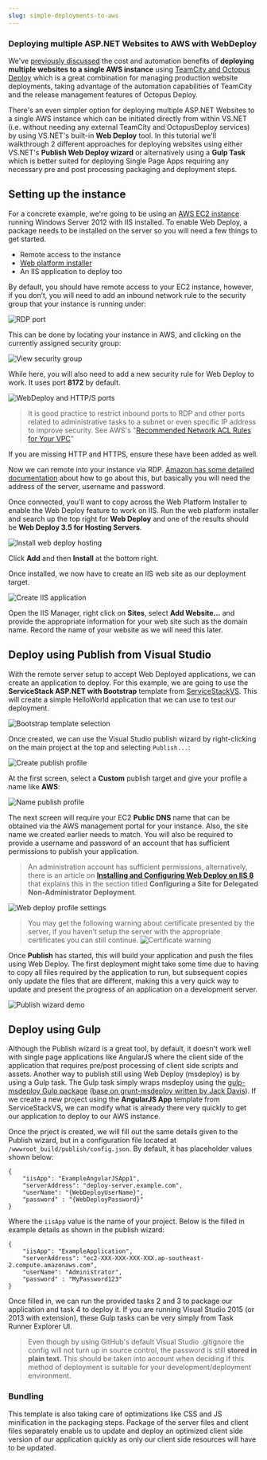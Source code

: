 ```yaml
---
slug: simple-deployments-to-aws
---
```


### Deploying multiple ASP.NET Websites to AWS with WebDeploy

We've [previously discussed](](?id=deploy-multiple-sites-to-aws#why-deploy-multiple-sites-to-a-single-aws-instance)) the cost and automation benefits of **deploying multiple websites to a single AWS instance** using [TeamCity and Octopus Deploy](?id=deploy-multiple-sites-to-aws) which is a great combination for managing production website deployments, taking advantage of the automation capabilities of TeamCity and the release management features of Octopus Deploy.

There's an even simpler option for deploying multiple ASP.NET Websites to a single AWS instance which can be initiated directly from within VS.NET (i.e. without needing any external TeamCity and OctopusDeploy services) by using VS.NET's built-in **Web Deploy** tool. In this tutorial we'll walkthrough 2 different approaches for deploying websites using either VS.NET's **Publish Web Deploy wizard** or alternatively using a **Gulp Task** which is better suited for deploying Single Page Apps requiring any necessary pre and post processing packaging and deployment steps.

## Setting up the instance

For a concrete example, we're going to be using an [AWS EC2 instance](http://aws.amazon.com/ec2/) running Windows Server 2012 with IIS installed. To enable Web Deploy, a package needs to be installed on the server so you will need a few things to get started.

-   Remote access to the instance
-   [Web platform installer](http://www.microsoft.com/web/downloads/platform.aspx)
-   An IIS application to deploy too

By default, you should have remote access to your EC2 instance, however, if you don’t, you will need to add an inbound network rule to the security group that your instance is running under:

![RDP port](https://github.com/ServiceStack/Assets/raw/master/img/wikis/web-deploy/open-aws-ports-1.png)

This can be done by locating your instance in AWS, and clicking on the currently assigned security group:

![View security group](https://github.com/ServiceStack/Assets/raw/master/img/wikis/web-deploy/aws-security-group.png)

While here, you will also need to add a new security rule for Web Deploy to work. It uses port **8172** by default. 

![WebDeploy and HTTP/S ports](https://github.com/ServiceStack/Assets/raw/master/img/wikis/web-deploy/open-aws-ports-2.png)

> It is good practice to restrict inbound ports to RDP and other ports related to administrative tasks to a subnet or even specific IP address to improve security. See AWS's "[Recommended Network ACL Rules for Your VPC](http://docs.aws.amazon.com/AmazonVPC/latest/UserGuide/VPC_Appendix_NACLs.html)"

If you are missing HTTP and HTTPS, ensure these have been added as well.

Now we can remote into your instance via RDP. [Amazon has some detailed documentation](https://docs.aws.amazon.com/AWSEC2/latest/WindowsGuide/connecting_to_windows_instance.html) about how to go about this, but basically you will need the address of the server, username and password.

Once connected, you’ll want to copy across the Web Platform Installer to enable the Web Deploy feature to work on IIS. Run the web platform installer and search up the top right for **Web Deploy** and one of the results should be **Web Deploy 3.5 for Hosting Servers**. 

![Install web deploy hosting](https://github.com/ServiceStack/Assets/raw/master/img/wikis/web-deploy/install-webdeploy-hosting.png)

Click **Add** and then **Install** at the bottom right.

Once installed, we now have to create an IIS web site as our deployment target.

![Create IIS application](https://github.com/ServiceStack/Assets/raw/master/img/wikis/web-deploy/create-iis-application.png)

Open the IIS Manager, right click on **Sites**, select **Add Website...** and provide the appropriate information for your web site such as the domain name. Record the name of your website as we will need this later.
 
## Deploy using Publish from Visual Studio

With the remote server setup to accept Web Deployed applications, we can create an application to deploy. For this example, we are going to use the **ServiceStack ASP.NET with Bootstrap** template from [ServiceStackVS](?id=create-your-first-webservice). This will create a simple HelloWorld application that we can use to test our deployment.

![Bootstrap template selection](https://github.com/ServiceStack/Assets/raw/master/img/wikis/web-deploy/bootstrap-app-template-select.png)
 
Once created, we can use the Visual Studio publish wizard by right-clicking on the main project at the top and selecting `Publish...`:

![Create publish profile](https://github.com/ServiceStack/Assets/raw/master/img/wikis/web-deploy/publish-wizard-1.png)
 
At the first screen, select a **Custom** publish target and give your profile a name like **AWS**:

![Name publish profile](https://github.com/ServiceStack/Assets/raw/master/img/wikis/web-deploy/publish-name-profile.png)
 
The next screen will require your EC2 **Public DNS** name that can be obtained via the AWS management portal for your instance. Also, the site name we created earlier needs to match. You will also be required to provide a username and password of an account that has sufficient permissions to publish your application. 

> An administration account has sufficient permissions, alternatively, there is an article on **[Installing and Configuring Web Deploy on IIS 8](http://www.iis.net/learn/install/installing-publishing-technologies/installing-and-configuring-web-deploy-on-iis-80-or-later)** that explains this in the section titled **Configuring a Site for Delegated Non-Administrator Deployment**.

![Web deploy profile settings](https://github.com/ServiceStack/Assets/raw/master/img/wikis/web-deploy/publish-wizard-2.png)

>You may get the following warning about certificate presented by the server, if you haven’t setup the server with the appropriate certificates you can still continue.
> ![Certificate warning](https://github.com/ServiceStack/Assets/raw/master/img/wikis/web-deploy/publish-cert-warning.png)
 
Once **Publish** has started, this will build your application and push the files using Web Deploy.
The first deployment might take some time due to having to copy all files required by the application to run, but subsequent copies only update the files that are different, making this a very quick way to update and present the progress of an application on a development server.

![Publish wizard demo](https://github.com/ServiceStack/Assets/raw/master/img/wikis/web-deploy/webdeploy_bootstrap.gif)

## Deploy using Gulp

Although the Publish wizard is a great tool, by default, it doesn't work well with single page applications like AngularJS where the client side of the application that requires pre/post processing of client side scripts and assets. Another way to publish still using Web Deploy (msdeploy) is by using a Gulp task. The Gulp task simply wraps msdeploy using the [gulp-msdeploy Gulp package](https://github.com/ServiceStack/gulp-msdeploy) ([base on grunt-msdeploy written by Jack Davis](https://www.npmjs.org/~mrjackdavis)). If we create a new project using the **AngularJS App** template from ServiceStackVS, we can modify what is already there very quickly to get our application to deploy to our AWS instance.
 
Once the prject is created, we will fill out the same details given to the Publish wizard, but in a configuration file located at `/wwwroot_build/publish/config.json`. By default, it has placeholder values shown below:

    {
        "iisApp": "ExampleAngularJSApp1",
        "serverAddress": "deploy-server.example.com",
        "userName": "{WebDeployUserName}",
        "password" : "{WebDeployPassword}"
    }

Where the `iisApp` value is the name of your project. Below is the filled in example details as shown in the publish wizard:

    {
        "iisApp": "ExampleApplication",
        "serverAddress": "ec2-XXX-XXX-XXX-XXX.ap-southeast-2.compute.amazonaws.com",
        "userName": "Administrator",
        "password" : "MyPassword123"
    }

Once filled in, we can run the provided tasks 2 and 3 to package our application and task 4 to deploy it. If you are running Visual Studio 2015 (or 2013 with extension), these Gulp tasks can be very simply from Task Runner Explorer UI.

> Even though by using GitHub's default Visual Studio .gitignore the config will not turn up in source control, the password is still **stored in plain text**. This should be taken into account when deciding if this method of deployment is suitable for your development/deployment environment.

### Bundling ###
This template is also taking care of optimizations like CSS and JS minification in the packaging steps. Package of the server files and client files separately enable us to update and deploy an optimized client side version of our application quickly as only our client side resources will have to be updated.